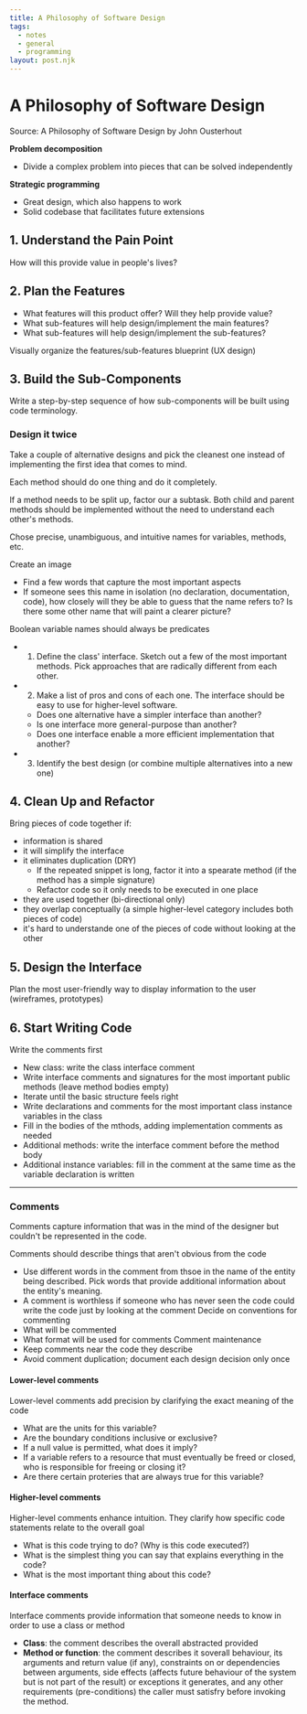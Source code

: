 ```yaml
---
title: A Philosophy of Software Design
tags:
  - notes
  - general
  - programming
layout: post.njk
---
```


# A Philosophy of Software Design

Source: A Philosophy of Software Design by John Ousterhout

**Problem decomposition**

- Divide a complex problem into pieces that can be solved independently

**Strategic programming**

- Great design, which also happens to work
- Solid codebase that facilitates future extensions

## 1. Understand the Pain Point

How will this provide value in people's lives?

## 2. Plan the Features

- What features will this product offer? Will they help provide value?
- What sub-features will help design/implement the main features?
- What sub-features will help design/implement the sub-features?

Visually organize the features/sub-features blueprint (UX design)

## 3. Build the Sub-Components

Write a step-by-step sequence of how sub-components will be built using code terminology.

### **Design it twice**

Take a couple of alternative designs and pick the cleanest one instead of implementing the first idea that comes to mind.

Each method should do one thing and do it completely.

If a method needs to be split up, factor our a subtask. Both child and parent methods should be implemented without the need to understand each other's methods.

Chose precise, unambiguous, and intuitive names for variables, methods, etc.

Create an image

- Find a few words that capture the most important aspects
- If someone sees this name in isolation (no declaration, documentation, code), how closely will they be able to guess that the name refers to? Is there some other name that will paint a clearer picture?

Boolean variable names should always be predicates

- 1. Define the class' interface. Sketch out a few of the most important methods. Pick approaches that are radically different from each other.
- 2. Make a list of pros and cons of each one. The interface should be easy to use for higher-level software.
  - Does one alternative have a simpler interface than another?
  - Is one interface more general-purpose than another?
  - Does one interface enable a more efficient implementation that another?
- 3. Identify the best design (or combine multiple alternatives into a new one)

## 4. Clean Up and Refactor

Bring pieces of code together if:

- information is shared
- it will simplify the interface
- it eliminates duplication (DRY)
  - If the repeated snippet is long, factor it into a spearate method (if the method has a simple signature)
  - Refactor code so it only needs to be executed in one place
- they are used together (bi-directional only)
- they overlap conceptually (a simple higher-level category includes both pieces of code)
- it's hard to understande one of the pieces of code without looking at the other

## 5. Design the Interface

Plan the most user-friendly way to display information to the user (wireframes, prototypes)

## 6. Start Writing Code

Write the comments first

- New class: write the class interface comment
- Write interface comments and signatures for the most important public methods (leave method bodies empty)
- Iterate until the basic structure feels right
- Write declarations and comments for the most important class instance variables in the class
- Fill in the bodies of the mthods, adding implementation comments as needed
- Additional methods: write the interface comment before the method body
- Additional instance variables: fill in the comment at the same time as the variable declaration is written

---

### Comments

Comments capture information that was in the mind of the designer but couldn't be represented in the code.

Comments should describe things that aren't obvious from the code

- Use different words in the comment from thsoe in the name of the entity being described. Pick words that provide additional information about the entity's meaning.
- A comment is worthless if someone who has never seen the code could write the code just by looking at the comment
  Decide on conventions for commenting
- What will be commented
- What format will be used for comments
  Comment maintenance
- Keep comments near the code they describe
- Avoid comment duplication; document each design decision only once

#### Lower-level comments

Lower-level comments add precision by clarifying the exact meaning of the code

- What are the units for this variable?
- Are the boundary conditions inclusive or exclusive?
- If a null value is permitted, what does it imply?
- If a variable refers to a resource that must eventually be freed or closed, who is responsible for freeing or closing it?
- Are there certain proteries that are always true for this variable?

#### Higher-level comments

Higher-level comments enhance intuition. They clarify how specific code statements relate to the overall goal

- What is this code trying to do? (Why is this code executed?)
- What is the simplest thing you can say that explains everything in the code?
- What is the most important thing about this code?

#### Interface comments

Interface comments provide information that someone needs to know in order to use a class or method

- **Class**: the comment describes the overall abstracted provided
- **Method or function**: the comment describes it soverall behaviour, its arguments and return value (if any), constraints on or dependencies between arguments, side effects (affects future behaviour of the system but is not part of the result) or exceptions it generates, and any other requirements (pre-conditions) the caller must satisfry before invoking the method.
